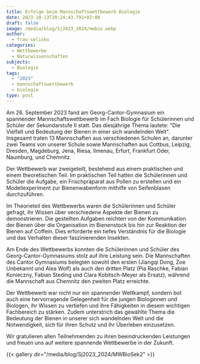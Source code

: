 ```yaml
---
title: Erfolge beim Mannschaftswettbewerb Biologie
date: 2023-10-13T20:24:43.791+02:00
draft: false
image: /media/blog/Sj2023_2024/mwbio.webp
author:
  - frau-selisko
categories:
  - Wettbewerbe
  - Naturwissenschaften
subjects:
  - Biologie
tags:
  - "2023"
  - mannschaftswettbewerb
  - biologie
type: post
---
```

Am 26. September 2023 fand am Georg-Cantor-Gymnasium ein spannender Mannschaftswettbewerb im Fach Biologie für Schülerinnen und Schüler der Sekundarstufe II statt. Das diesjährige Thema lautete: "Die Vielfalt und Bedeutung der Bienen in einer sich wandelnden Welt". Insgesamt traten 13 Mannschaften aus verschiedenen Schulen an, darunter zwei Teams von unserer Schule sowie Mannschaften aus Cottbus, Leipzig, Dresden, Magdeburg, Jena, Riesa, Ilmenau, Erfurt, Frankfurt Oder, Naumburg, und Chemnitz.

Der Wettbewerb war zweigeteilt, bestehend aus einem praktischen und einem theoretischen Teil. Im praktischen Teil hatten die Schülerinnen und Schüler die Aufgabe, ein Frischpräparat aus Pollen zu erstellen und ein Modellexperiment zur Bienenwabenform mithilfe von Seifenblasen durchzuführen. 

Im Theorieteil des Wettbewerbs waren die Schülerinnen und Schüler gefragt, ihr Wissen über verschiedene Aspekte der Bienen zu demonstrieren. Die gestellten Aufgaben reichten von der Kommunikation der Bienen über die Organisation im Bienenstock bis hin zur Reaktion der Bienen auf Coffein. Dies erforderte ein tiefes Verständnis für die Biologie und das Verhalten dieser faszinierenden Insekten.

Am Ende des Wettbewerbs konnten die Schülerinnen und Schüler des Georg-Cantor-Gymnasiums stolz auf ihre Leistung sein. Die Mannschaften des Cantor Gymnasiums belegten sowohl den ersten (Jiangqi Dong, Zoe Unbekannt und Alea Wolf) als auch den dritten Platz (Pia Raschke, Fabian Konieczny, Fabian Steding und Clara Kobitsch-Meyer als Ersatz), während die Mannschaft aus Chemnitz den zweiten Platz erreichte. 

Der Wettbewerb war nicht nur ein spannender Wettkampf, sondern bot auch eine hervorragende Gelegenheit für die jungen Biologinnen und Biologen, ihr Wissen zu vertiefen und ihre Fähigkeiten in diesem wichtigen Fachbereich zu stärken. Zudem unterstrich das gewählte Thema die Bedeutung der Bienen in unserer sich wandelnden Welt und die Notwendigkeit, sich für ihren Schutz und ihr Überleben einzusetzen.

Wir gratulieren allen Teilnehmenden zu ihren beeindruckenden Leistungen und freuen uns auf weitere spannende Wettbewerbe in der Zukunft.



{{< gallery dir="/media/blog/Sj2023_2024/MWBioSek2" >}}



